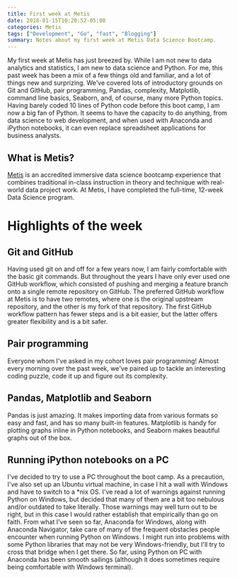 ```yaml
---
title: First week at Metis
date: 2018-01-15T10:20:52-05:00
categories: Metis
tags: ["Development", "Go", "fast", "Blogging"]
summary: Notes about my first week at Metis Data Science Bootcamp.
---
```


My first week at Metis has just breezed by. While I am not new to data analytics and statistics, I am new to data science and Python. For me, this past week has been a mix of a few things old and familiar, and a lot of things new and surprizing. We've covered lots of introductory grounds on Git and GitHub, pair programming, Pandas, complexity, Matplotlib, command line basics, Seaborn, and, of course, many more Python topics. Having barely coded 10 lines of Python code before this boot camp, I am now a big fan of Python. It seems to have the capacity to do anything, from data science to web development, and when used with Anaconda and iPython notebooks, it can even replace spreadsheet applications for business analysts.

What is Metis?
----
[Metis](https://www.thisismetis.com/) is an accredited immersive data science bootcamp experience that combines traditional in-class instruction in theory and technique with real-world data project work. At Metis, I have completed the full-time, 12-week Data Science program.


# Highlights of the week

Git and GitHub  
-----
Having used git on and off for a few years now, I am fairly comfortable with the basic git commands. But throughout the years I have only ever used one GitHub workflow, which consisted of pushing and merging a feature branch onto a single remote repository on GitHub. The preferred GitHub workflow at Metis is to have two remotes, where one is the original upstream repository, and the other is my fork of that repository. The first GitHub workflow pattern has fewer steps and is a bit easier, but the latter offers greater flexibility and is a bit safer.

Pair programming
-------
Everyone whom I've asked in my cohort loves pair programming! Almost every morning over the past week, we've paired up to tackle an interesting coding puzzle, code it up and figure out its complexity.

Pandas, Matplotlib and Seaborn
-----
Pandas is just amazing. It makes importing data from various formats so easy and fast, and has so many built-in features. Matplotlib is handy for plotting graphs inline in Python notebooks, and Seaborn makes beautiful graphs out of the box.

Running iPython notebooks on a PC
-----
I've decided to try to use a PC throughout the boot camp. As a precaution, I've also set up an Ubuntu virtual machine, in case I hit a wall with Windows and have to switch to a \*nix OS. I've read a lot of warnings against running Python on Windows, but decided that many of them are a bit too nebulous and/or outdated to take literally. Those warnings may well turn out to be right, but in this case I would rather establish that empirically than go on faith. From what I've seen so far, Anaconda for Windows, along with Anaconda Navigator, take care of many of the frequent obstacles people encounter when running Python on Windows. I might run into problems with some Python libraries that may not be very Windows-friendly, but I'll try to cross that bridge when I get there. So far, using Python on PC with Anaconda has been smooth sailings (although it does sometimes require being comfortable with Windows terminal).
